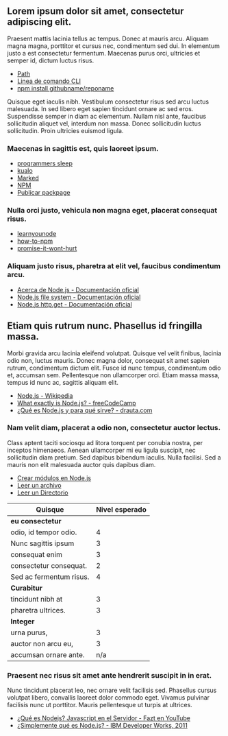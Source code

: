 ## Lorem ipsum dolor sit amet, consectetur adipiscing elit. 

Praesent mattis lacinia tellus ac tempus. Donec at mauris arcu. Aliquam magna magna, porttitor et cursus nec, condimentum sed dui. In elementum justo a est consectetur fermentum. Maecenas purus orci, ultricies et semper id, dictum luctus risus. 

- [Path](https://nodejs.org/api/path.html)
- [Linea de comando CLI](https://medium.com/netscape/a-guide-to-create-a-nodejs-command-line-package-c2166ad0452e)
- [npm install githubname/reponame](https://docs.npmjs.com/cli/install)

Quisque eget iaculis nibh. Vestibulum consectetur risus sed arcu luctus malesuada. In sed libero eget sapien tincidunt ornare ac sed eros. Suspendisse semper in diam ac elementum. Nullam nisl ante, faucibus sollicitudin aliquet vel, interdum non massa. Donec sollicitudin luctus sollicitudin. Proin ultricies euismod ligula.

### Maecenas in sagittis est, quis laoreet ipsum. 
- [programmers sleep](https://en.wikipedia.org/Programmers_sleep)
- [kualo](https://www.kualo.co.uk/404)
- [Marked](https://github.com/markedjs/marked/blob/master/docs/USING_PRO.md)
- [NPM](https://docs.npmjs.com/getting-started/what-is-npm)
- [Publicar packpage](https://docs.npmjs.com/getting-started/publishing-npm-packages)


### Nulla orci justo, vehicula non magna eget, placerat consequat risus.

- [learnyounode](https://github.com/workshopper/learnyounode)
- [how-to-npm](https://github.com/workshopper/how-to-npm)
- [promise-it-wont-hurt](https://github.com/stevekane/promise-it-wont-hurt)

### Aliquam justo risus, pharetra at elit vel, faucibus condimentum arcu.

- [Acerca de Node.js - Documentación oficial](https://nodejs.org/es/about/)
- [Node.js file system - Documentación oficial](https://nodejs.org/api/fs.html)
- [Node.js http.get - Documentación oficial](https://nodejs.org/api/http.html#http_http_get_options_callback)

##  Etiam quis rutrum nunc. Phasellus id fringilla massa.

Morbi gravida arcu lacinia eleifend volutpat. Quisque vel velit finibus, lacinia odio non, luctus mauris. Donec magna dolor, consequat sit amet sapien rutrum, condimentum dictum elit. Fusce id nunc tempus, condimentum odio et, accumsan sem. Pellentesque non ullamcorper orci. Etiam massa massa, tempus id nunc ac, sagittis aliquam elit.

- [Node.js - Wikipedia](https://es.wikipedia.org/wiki/Node.js)
- [What exactly is Node.js? - freeCodeCamp](https://medium.freecodecamp.org/what-exactly-is-node-js-ae36e97449f5)
- [¿Qué es Node.js y para qué sirve? - drauta.com](https://www.drauta.com/que-es-nodejs-y-para-que-sirve)

###  Nam velit diam, placerat a odio non, consectetur auctor lectus.

Class aptent taciti sociosqu ad litora torquent per conubia nostra, per inceptos himenaeos. Aenean ullamcorper mi eu ligula suscipit, nec sollicitudin diam pretium. Sed dapibus bibendum iaculis. Nulla facilisi. Sed a mauris non elit malesuada auctor quis dapibus diam.

- [Crear módulos en Node.js](https://docs.npmjs.com/getting-started/publishing-npm-packages)
- [Leer un archivo](https://nodejs.org/api/fs.html#fs_fs_readfile_path_options_callback)
- [Leer un Directorio](https://nodejs.org/api/fs.html#fs_fs_readdir_path_options_callback)

 
| Quisque                | Nivel esperado |
| ---------------------- | -------------- |
| **eu consectetur**     |                |
| odio, id tempor odio.  | 4              |
| Nunc sagittis ipsum    | 3              |
| consequat enim         | 3              |
| consectetur consequat. | 2              |
| Sed ac fermentum risus.| 4              |  |
| **Curabitur**          |                |
| tincidunt nibh at      | 3              |
| pharetra ultrices.     | 3              |
| **Integer**            |                |
| urna purus,            | 3              |
| auctor non arcu eu,    | 3              |
| accumsan ornare ante.  | n/a            |

### Praesent nec risus sit amet ante hendrerit suscipit in in erat.

Nunc tincidunt placerat leo, nec ornare velit facilisis sed. Phasellus cursus volutpat libero, convallis laoreet dolor commodo eget. Vivamus pulvinar facilisis nunc ut porttitor. Mauris pellentesque ut turpis at ultrices. 

- [¿Qué es Nodejs? Javascript en el Servidor - Fazt en YouTube](https://www.youtube.com/watch?v=WgSc1nv_4Gw)
- [¿Simplemente qué es Node.js? - IBM Developer Works, 2011](https://www.ibm.com/developerworks/ssa/opensource/library/os-nodejs/index.html)